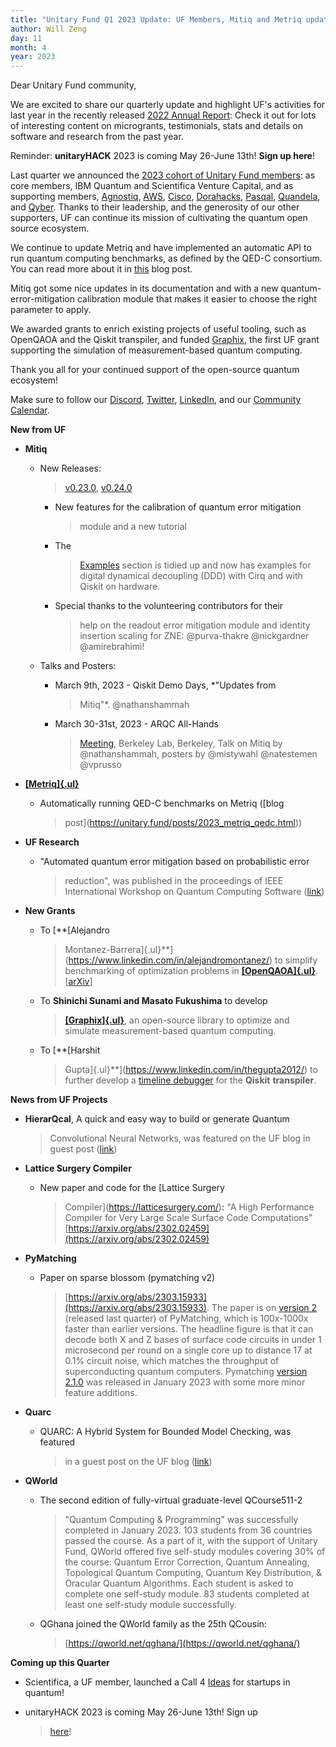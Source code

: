 ```yaml
---
title: "Unitary Fund Q1 2023 Update: UF Members, Mitiq and Metriq updates, and new grants"
author: Will Zeng
day: 11
month: 4
year: 2023
---
```


Dear Unitary Fund community,

We are excited to share our quarterly update and highlight UF's
activities for last year in the recently released [2022 Annual
Report](https://unitary.fund/posts/2022.html): Check it out for
lots of interesting content on microgrants, testimonials, stats and
details on software and research from the past year.

Reminder: **unitaryHACK** 2023 is coming May 26-June 13th! **Sign up
here**!

Last quarter we announced the [2023 cohort of Unitary Fund
members](https://unitary.fund/posts/2023_members.html): as core
members, IBM Quantum and Scientifica Venture Capital, and as supporting
members, [Agnostiq](https://www.covalent.xyz/),
[AWS](https://aws.amazon.com/braket/),
[Cisco](https://www.cisco.com/),
[Dorahacks](https://dorahacks.io/),
[Pasqal](https://www.pasqal.com/),
[Quandela](https://www.quandela.com/), and
[Qyber](https://www.qyber.ai/). Thanks to their leadership, and
the generosity of our other supporters, UF can continue its mission of
cultivating the quantum open source ecosystem.

We continue to update Metriq and have implemented an automatic API to
run quantum computing benchmarks, as defined by the QED-C consortium.
You can read more about it in
[this](https://unitary.fund/posts/2023_metriq_qedc.html) blog
post.

Mitiq got some nice updates in its documentation and with a new
quantum-error-mitigation calibration module that makes it easier to
choose the right parameter to apply.

We awarded grants to enrich existing projects of useful tooling, such as
OpenQAOA and the Qiskit transpiler, and funded
[Graphix](https://github.com/TeamGraphix/graphix), the first UF
grant supporting the simulation of measurement-based quantum computing.

Thank you all for your continued support of the open-source quantum
ecosystem!

Make sure to follow our
[Discord](https://discord.com/invite/JqVGmpkP96),
[Twitter](https://twitter.com/unitaryfund),
[LinkedIn](https://www.linkedin.com/company/unitary-fund/), and
our [Community
Calendar](https://calendar.google.com/calendar/u/0/embed?src=c_mgqdq6hj2isi4d6h467kfqvg60@group.calendar.google.com).

**New from UF**

-   **Mitiq**

    -   New Releases:
        > [v0.23.0](https://github.com/unitaryfund/mitiq/releases/tag/v0.23.0),
        > [v0.24.0](https://github.com/unitaryfund/mitiq/releases/tag/v0.24.0)

        -   New features for the calibration of quantum error mitigation
            > module and a new tutorial

        -   The
            > [Examples](https://mitiq.readthedocs.io/en/stable/examples/examples.html)
            > section is tidied up and now has examples for digital
            > dynamical decoupling (DDD) with Cirq and with Qiskit on
            > hardware.

        -   Special thanks to the volunteering contributors for their
            > help on the readout error mitigation module and identity
            > insertion scaling for ZNE: \@purva-thakre \@nickgardner
            > \@amirebrahimi!

    -   Talks and Posters:

        -   March 9th, 2023 - Qiskit Demo Days, *\"Updates from
            > Mitiq\"*. \@nathanshammah

        -   March 30-31st, 2023 - ARQC All-Hands
            > [Meeting](https://sites.google.com/lbl.gov/arqc-all-hands-berkeley/),
            > Berkeley Lab, Berkeley, Talk on Mitiq by \@nathanshammah,
            > posters by \@mistywahl \@natestemen \@vprusso

-   [**[Metriq]{.ul}**](https://metriq.info/)

    -   Automatically running QED-C benchmarks on Metriq ([blog
        > post](https://unitary.fund/posts/2023_metriq_qedc.html))

-   **UF Research**

    -   "Automated quantum error mitigation based on probabilistic error
        > reduction", was published in the proceedings of IEEE
        > International Workshop on Quantum Computing Software
        > ([link](https://ieeexplore.ieee.org/document/10025519))

-   **New Grants**

    -   To [**[Alejandro
        > Montanez-Barrera]{.ul}**](https://www.linkedin.com/in/alejandromontanez/)
        > to simplify benchmarking of optimization problems in
        > [**[OpenQAOA]{.ul}**](https://github.com/entropicalabs/openqaoa/pull/71).
        > \[[arXiv](https://arxiv.org/abs/2211.13914)\]

    -   To **Shinichi Sunami and Masato Fukushima** to develop
        > [**[Graphix]{.ul}**](https://github.com/TeamGraphix/graphix),
        > an open-source library to optimize and simulate
        > measurement-based quantum computing.

    -   To [**[Harshit
        > Gupta]{.ul}**](https://www.linkedin.com/in/thegupta2012/) to
        > further develop a [timeline
        > debugger](https://github.com/TheGupta2012/qiskit-timeline-debugger)
        > for the **Qiskit** **transpiler**.

**News from UF Projects**

-   **HierarQcal**, A quick and easy way to build or generate Quantum
    > Convolutional Neural Networks, was featured on the UF blog in
    > guest post
    > ([link](https://unitary.fund/posts/2023_hierarqcal.html))

-   **Lattice Surgery Compiler**

    -   New paper and code for the [Lattice Surgery
        > Compiler](https://latticesurgery.com/)**:** "A High
        > Performance Compiler for Very Large Scale Surface Code
        > Computations"
        > [https://arxiv.org/abs/2302.02459](https://arxiv.org/abs/2302.02459)

-   **PyMatching**

    -   Paper on sparse blossom (pymatching v2)
        > [https://arxiv.org/abs/2303.15933](https://arxiv.org/abs/2303.15933).
        > The paper is on [version
        > 2](https://github.com/oscarhiggott/PyMatching/releases/tag/v2.0.0)
        > (released last quarter) of PyMatching, which is 100x-1000x
        > faster than earlier versions. The headline figure is that it
        > can decode both X and Z bases of surface code circuits in
        > under 1 microsecond per round on a single core up to distance
        > 17 at 0.1% circuit noise, which matches the throughput of
        > superconducting quantum computers. Pymatching [version
        > 2.1.0](https://github.com/oscarhiggott/PyMatching/releases/tag/v2.1.0)
        > was released in January 2023 with some more minor feature
        > additions.

-   **Quarc**

    -   QUARC: A Hybrid System for Bounded Model Checking, was featured
        > in a guest post on the UF blog
        > ([link](https://unitary.fund/posts/2023_quarc.html))

-   **QWorld**

    -   The second edition of fully-virtual graduate-level QCourse511-2
        > "Quantum Computing & Programming" was successfully completed
        > in January 2023. 103 students from 36 countries passed the
        > course. As a part of it, with the support of Unitary Fund,
        > QWorld offered five self-study modules covering 30% of the
        > course: Quantum Error Correction, Quantum Annealing,
        > Topological Quantum Computing, Quantum Key Distribution, &
        > Oracular Quantum Algorithms. Each student is asked to complete
        > one self-study module. 83 students completed at least one
        > self-study module successfully.

    -   QGhana joined the QWorld family as the 25th QCousin:
        > [https://qworld.net/qghana/](https://qworld.net/qghana/)

**Coming up this Quarter**

-   Scientifica, a UF member, launched a Call 4 [Ideas](https://scientifica.vc/#/en/sapiens-factory) for startups in quantum!

-   unitaryHACK 2023 is coming May 26-June 13th! Sign up
    > [here](https://unitaryhack.dev/)!